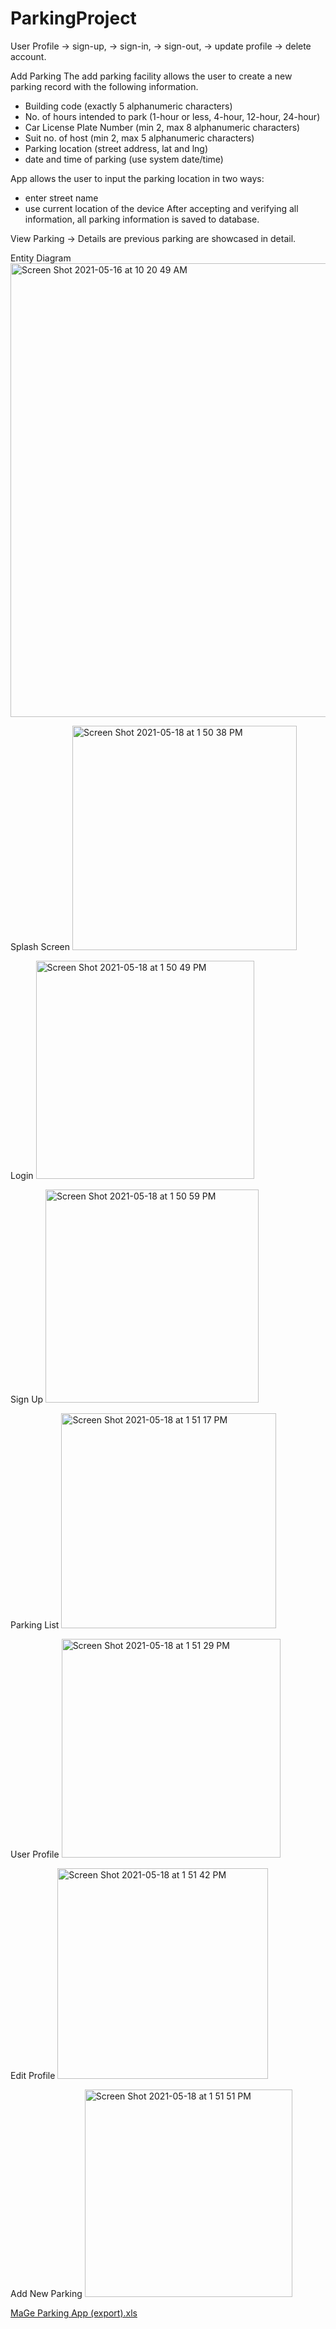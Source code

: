 # ParkingProject

User Profile
-> sign-up,
-> sign-in,
-> sign-out,
-> update profile
-> delete account. 

Add Parking
The add parking facility allows the user to create a new parking record with the following
information.
- Building code (exactly 5 alphanumeric characters)
- No. of hours intended to park (1-hour or less, 4-hour, 12-hour, 24-hour)
- Car License Plate Number (min 2, max 8 alphanumeric characters)
- Suit no. of host (min 2, max 5 alphanumeric characters)
- Parking location (street address, lat and lng)
- date and time of parking (use system date/time)

App allows the user to input the parking location in two ways:
- enter street name 
- use current location of the device 
After accepting and verifying all information, all parking information is saved to database. 

View Parking
 -> Details are previous parking are showcased in detail.
 
 
 Entity Diagram
 <img width="726" alt="Screen Shot 2021-05-16 at 10 20 49 AM" src="https://user-images.githubusercontent.com/78885735/118697930-d4285300-b7dd-11eb-88da-c02332531b4d.png">

Splash Screen
<img width="359" alt="Screen Shot 2021-05-18 at 1 50 38 PM" src="https://user-images.githubusercontent.com/69816174/118700265-7b0dee80-b7e0-11eb-8ed8-8a3cfd244124.png">

Login
<img width="349" alt="Screen Shot 2021-05-18 at 1 50 49 PM" src="https://user-images.githubusercontent.com/69816174/118700418-a7296f80-b7e0-11eb-9888-f86fc6007aa3.png">

Sign Up
<img width="341" alt="Screen Shot 2021-05-18 at 1 50 59 PM" src="https://user-images.githubusercontent.com/69816174/118700469-b4def500-b7e0-11eb-951d-1ccc0b5330cf.png">

Parking List
<img width="344" alt="Screen Shot 2021-05-18 at 1 51 17 PM" src="https://user-images.githubusercontent.com/69816174/118700572-d213c380-b7e0-11eb-8577-3f314311937a.png">

User Profile
<img width="350" alt="Screen Shot 2021-05-18 at 1 51 29 PM" src="https://user-images.githubusercontent.com/69816174/118700625-ddff8580-b7e0-11eb-8777-f28a5e78e953.png">

Edit Profile
<img width="337" alt="Screen Shot 2021-05-18 at 1 51 42 PM" src="https://user-images.githubusercontent.com/69816174/118700650-e6f05700-b7e0-11eb-9f44-d687b43d41a9.png">

Add New Parking
<img width="332" alt="Screen Shot 2021-05-18 at 1 51 51 PM" src="https://user-images.githubusercontent.com/69816174/118700679-eeaffb80-b7e0-11eb-9ee9-5429f04a1dca.png">


[MaGe Parking App (export).xls](https://github.com/gerin-puig/ParkingProject/files/6503329/MaGe.Parking.App.export.xls)

